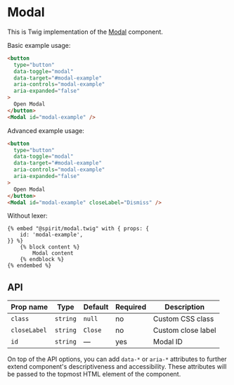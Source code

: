 # Modal

This is Twig implementation of the [Modal] component.

Basic example usage:

```html
<button
  type="button"
  data-toggle="modal"
  data-target="#modal-example"
  aria-controls="modal-example"
  aria-expanded="false"
>
  Open Modal
</button>
<Modal id="modal-example" />
```

Advanced example usage:

```html
<button
  type="button"
  data-toggle="modal"
  data-target="#modal-example"
  aria-controls="modal-example"
  aria-expanded="false"
>
  Open Modal
</button>
<Modal id="modal-example" closeLabel="Dismiss" />
```

Without lexer:

```twig
{% embed "@spirit/modal.twig" with { props: {
    id: 'modal-example',
}} %}
    {% block content %}
        Modal content
    {% endblock %}
{% endembed %}
```

## API

| Prop name    | Type     | Default | Required | Description        |
| ------------ | -------- | ------- | -------- | ------------------ |
| `class`      | `string` | `null`  | no       | Custom CSS class   |
| `closeLabel` | `string` | `Close` | no       | Custom close label |
| `id`         | `string` | —       | yes      | Modal ID           |

On top of the API options, you can add `data-*` or `aria-*` attributes to
further extend component's descriptiveness and accessibility. These attributes
will be passed to the topmost HTML element of the component.

[modal]: https://github.com/lmc-eu/spirit-design-system/tree/main/packages/web/src/scss/components/Modal
